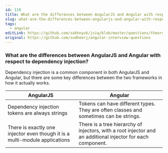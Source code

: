 ```yaml
---
id: 110
title: What are the differences between AngularJS and Angular with respect to dependency injection?
slug: what-are-the-differences-between-angularjs-and-angular-with-respect-to-dependency-injection
tags:
  - angular
editLink: https://github.com/sakhnyuk/jsiq/blob/master/questions/theory/angular/110.md
original: https://github.com/sudheerj/angular-interview-questions
---
```


### What are the differences between AngularJS and Angular with respect to dependency injection?

Dependency injection is a common component in both AngularJS and Angular, but there are some key differences between the two frameworks in how it actually works.

| AngularJS | Angular |
| --- | --- |
| Dependency injection tokens are always strings | Tokens can have different types. They are often classes and sometimes can be strings. |
| There is exactly one injector even though it is a multi-module applications | There is a tree hierarchy of injectors, with a root injector and an additional injector for each component. |